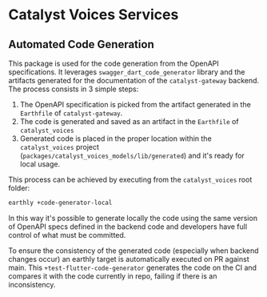 # Catalyst Voices Services

## Automated Code Generation

This package is used for the code generation from the OpenAPI specifications.
It leverages `swagger_dart_code_generator` library and the artifacts generated
for the documentation of the `catalyst-gateway` backend.
The process consists in 3 simple steps:

1. The OpenAPI specification is picked from the artifact generated in the 
`Earthfile` of `catalyst-gateway`.
2. The code is generated and saved as an artifact in the `Earthfile` of 
`catalyst_voices`
3. Generated code is placed in the proper location within the `catalyst_voices`
project (`packages/catalyst_voices_models/lib/generated`) and it's ready for
local usage.

This process can be achieved by executing from the `catalyst_voices` root 
folder:

```sh
earthly +code-generator-local
```

In this way it's possible to generate locally the code using the same version of
OpenAPI specs defined in the backend code and developers have full control of
what must be committed.

To ensure the consistency of the generated code (especially when backend changes
occur) an earthly target is automatically executed on PR against main.
This `+test-flutter-code-generator` generates the code on the CI and compares it
with the code currently in repo, failing if there is an inconsistency.